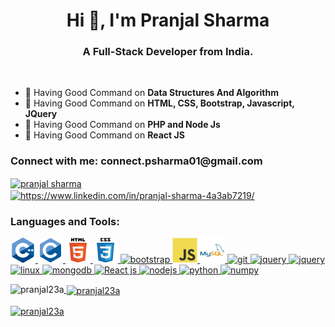 <h1 align="center">Hi 👋, I'm Pranjal Sharma</h1>
<h3 align="center">A Full-Stack Developer from India.</h3>
<br>

- 🌱 Having Good Command on **Data Structures And Algorithm**
- 🌱 Having Good Command on **HTML, CSS, Bootstrap, Javascript, JQuery**
- 🌱 Having Good Command on **PHP and Node Js**
- 🌱 Having Good Command on **React JS**

<h3 align="left">Connect with me: connect.psharma01@gmail.com</h3>
<p align="left">
<a href="https://twitter.com/PRANJAL20_27" target="_blank"><img align="center" src="https://raw.githubusercontent.com/rahuldkjain/github-profile-readme-generator/master/src/images/icons/Social/twitter.svg" alt="pranjal sharma" height="30" width="40" /></a>
<a href="https://www.linkedin.com/in/pranjal-sharma-4a3ab7219/" target="blank"><img align="center" src="https://raw.githubusercontent.com/rahuldkjain/github-profile-readme-generator/master/src/images/icons/Social/linked-in-alt.svg" alt="https://www.linkedin.com/in/pranjal-sharma-4a3ab7219/" height="30" width="40" /></a>
</p>
<h3 align="left">Languages and Tools:</h3>
<p align="left">  <a   href="https://www.w3schools.com/cpp/" target="_blank" rel="noreferrer"> <img src="https://raw.githubusercontent.com/devicons/devicon/master/icons/cplusplus/cplusplus-original.svg" alt="cplusplus" width="40" height="40"/> </a><a href="https://www.cprogramming.com/"   target="_blank" rel="noreferrer"> <img src="https://raw.githubusercontent.com/devicons/devicon/master/icons/c/c-original.svg" alt="c" width="40" height="40"/> </a> <a   href="https://www.w3.org/html/" target="_blank" rel="noreferrer"> <img src="https://raw.githubusercontent.com/devicons/devicon/master/icons/html5/html5-original-wordmark.svg" alt="html5" width="40" height="40"/> </a> <a   href="https://www.w3schools.com/css/" target="_blank" rel="noreferrer"> <img src="https://raw.githubusercontent.com/devicons/devicon/master/icons/css3/css3-original-wordmark.svg" alt="css3" width="40" height="40"/> </a><a   href="https://www.w3schools.com/bootstrap5/" target="_blank" rel="noreferrer"> <img src="https://cdn.jsdelivr.net/gh/devicons/devicon/icons/bootstrap/bootstrap-original.svg" alt="bootstrap" width="40" height="40"/> </a><a   href="https://developer.mozilla.org/en-US/docs/Web/JavaScript" target="_blank" rel="noreferrer"> <img src="https://raw.githubusercontent.com/devicons/devicon/master/icons/javascript/javascript-original.svg" alt="javascript" width="40" height="40"/> </a><a   href="https://www.mysql.com/" target="_blank" rel="noreferrer"> <img src="https://raw.githubusercontent.com/devicons/devicon/master/icons/mysql/mysql-original-wordmark.svg" alt="mysql" width="40" height="40"/> </a><a   href="https://git-scm.com/" target="_blank" rel="noreferrer"> <img src="https://cdn.jsdelivr.net/gh/devicons/devicon/icons/git/git-original.svg" alt="git" width="40" height="40"/> </a><a   href="https://jquery.com/" target="_blank" rel="noreferrer"> <img src="https://cdn.jsdelivr.net/gh/devicons/devicon/icons/jquery/jquery-original.svg" alt="jquery" width="40" height="40"/> </a><a   href="https://kotlinlang.org/" target="_blank" rel="noreferrer"> <img src="https://cdn.jsdelivr.net/gh/devicons/devicon/icons/kotlin/kotlin-original.svg" alt="jquery" width="40" height="40"/> </a><a   href="https://www.linux.org/" target="_blank" rel="noreferrer"> <img src="https://cdn.jsdelivr.net/gh/devicons/devicon/icons/linux/linux-original.svg" alt="linux" width="40" height="40"/> </a><a   href="https://www.mongodb.com/" target="_blank" rel="noreferrer"> <img src="https://cdn.jsdelivr.net/gh/devicons/devicon/icons/mongodb/mongodb-original-wordmark.svg" alt="mongodb" width="40" height="40"/> </a><a href="https://react.dev/" target="_blank" rel="noreferrer"><img src="https://cdn.jsdelivr.net/gh/devicons/devicon/icons/react/react-original.svg"  alt="React js" width="40" height="40"/></a><a   href="https://nodejs.org/en" target="_blank" rel="noreferrer"> <img src="https://cdn.jsdelivr.net/gh/devicons/devicon/icons/nodejs/nodejs-original.svg" alt="nodejs" width="40" height="40"/> </a><a   href="https://www.python.org/" target="_blank" rel="noreferrer"> <img src="https://cdn.jsdelivr.net/gh/devicons/devicon/icons/python/python-original.svg" alt="python" width="40" height="40"/> </a><a   href="https://numpy.org/" target="_blank" rel="noreferrer"> <img src="https://cdn.jsdelivr.net/gh/devicons/devicon/icons/numpy/numpy-original.svg" alt="numpy" width="40" height="40"/>
<!-- </a><a   href="https://pandas.pydata.org/" target="_blank" rel="noreferrer"> <img src="https://cdn.jsdelivr.net/gh/devicons/devicon/icons/pandas/pandas-original-wordmark.svg" alt="pandas" width="40" height="40"/> </a> -->
          
          
</p>

<p><img align="left" src="https://github-readme-stats.vercel.app/api/top-langs?username=pranjal23a&show_icons=true&locale=en&layout=compact" alt="pranjal23a" /></p>

<p>&nbsp;<img align="center" src="https://github-readme-stats.vercel.app/api?username=pranjal23a&show_icons=true&locale=en" alt="pranjal23a" /></p>

<p><img align="center" src="https://github-readme-streak-stats.herokuapp.com/?user=pranjal23a&" alt="pranjal23a" /></p>
